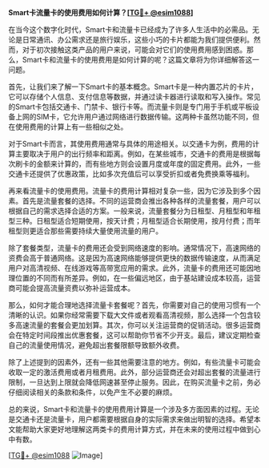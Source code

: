 **Smart卡流量卡的使用费用如何计算？[[TG💪+ @esim1088](https://t.me/s/esim1088)]**

在当今这个数字化时代，Smart卡和流量卡已经成为了许多人生活中的必需品。无论是日常通讯、办公需求还是旅行娱乐，这些小巧的卡片都能为我们提供便利。然而，对于初次接触这类产品的用户来说，可能会对它们的使用费用感到困惑。那么，Smart卡和流量卡的使用费用是如何计算的呢？这篇文章将为你详细解答这一问题。

首先，让我们来了解一下Smart卡的基本概念。Smart卡是一种内置芯片的卡片，它可以存储个人信息、支付信息等数据，并通过读卡器进行读取和写入操作。常见的Smart卡包括交通卡、门禁卡、银行卡等。而流量卡则是专门用于手机或平板设备上网的SIM卡，它允许用户通过网络进行数据传输。这两种卡虽然功能不同，但在使用费用的计算上有一些相似之处。

对于Smart卡而言，其使用费用通常与具体的用途相关。以交通卡为例，费用的计算主要取决于用户的出行频率和距离。例如，在某些城市，交通卡的费用是根据每次刷卡的金额来计算的，而有些地方则会设置月度或年度的固定费用。此外，一些交通卡还提供了优惠政策，比如多次充值后可以享受折扣或者免费换乘等福利。

再来看流量卡的使用费用。流量卡的费用计算相对复杂一些，因为它涉及到多个因素。首先是流量套餐的选择。不同的运营商会推出各种各样的流量套餐，用户可以根据自己的需求选择合适的方案。一般来说，流量套餐分为日租型、月租型和年租型三种。日租型适合短期使用，按天计费；月租型适合长期使用，按月付费；而年租型则更适合那些需要持续大量使用流量的用户。

除了套餐类型，流量卡的费用还会受到网络速度的影响。通常情况下，高速网络的资费会高于普通网络。这是因为高速网络能够提供更快的数据传输速度，从而满足用户对高清视频、在线游戏等高带宽应用的需求。此外，流量卡的费用还可能因地理位置的不同而有所差异。例如，在一些偏远地区，由于基站建设成本较高，运营商可能会提高流量资费以弥补运营成本。

那么，如何才能合理地选择流量卡套餐呢？首先，你需要对自己的使用习惯有一个清晰的认识。如果你经常需要下载大文件或者观看高清视频，那么选择一个包含较多高速流量的套餐会更加划算。其次，你可以关注运营商的促销活动。很多运营商会在特定时间段推出优惠套餐，这可以帮助你节省不少开支。最后，建议定期检查自己的流量使用情况，避免超出套餐限额导致额外收费。

除了上述提到的因素外，还有一些其他需要注意的地方。例如，有些流量卡可能会收取一定的激活费用或者月租费用。此外，部分运营商还会对超出套餐的流量进行限制，一旦达到上限就会降低网速甚至停止服务。因此，在购买流量卡之前，务必仔细阅读相关的条款和条件，以免产生不必要的麻烦。

总的来说，Smart卡和流量卡的使用费用计算是一个涉及多方面因素的过程。无论是交通卡还是流量卡，用户都需要根据自身的实际需求来做出明智的选择。希望本文能帮助大家更好地理解这两类卡的费用计算方式，并在未来的使用过程中做到心中有数。

[[TG💪+ @esim1088](https://t.me/s/esim1088) ![Image](https://i.postimg.cc/4NQfJmqS/Snipaste-2025-05-13-00-14-12.png)]